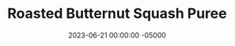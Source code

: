 ---
layout: post
title:  "Roasted Butternut Squash Puree"
date:   2023-06-21 00:00:00 -05000
categories: 
- Recipes
- Savory Sauces
- Archive
permalink: /recipes/roasted-butternut-squash-puree
image: /assets/Food/Sweet Spreads/Butternut/butternut-cover.jpg
ing: butternut-ing
facts: butternut-facts
section1: 
start2: 
section2: 
start3: 
section3: 
start4: 
section4: 
start5: 
section5: 
Prep: 15
Rest: 
Cook: 70
Source1: https://www.asweetpeachef.com/how-to-make-butternut-squash-puree/#wprm-recipe-container-19958
Source2: 
whisk: https://s.samsungfood.com/L4WIE
tags: 
- squash mash
- mashed butternut squash
- roasted
- puree
- pumpkin
- canned pumpkin
- pumpkin pie
- pumpkin spice
- mashed sweet potato
Description: Similar to the <a href="sweet-potato-puree">Roasted Sweet Potato Puree</a>, this is more of a method than a recipe, as unless you're a baby I don't expect you'll be eating this on its own. Butternut squash is a great pumpkin replacement, especially in this <a href="oats-pumpkin">Pumpkin Pie Protein Overnight Oats</a>, or my <a href="pumpkin-bread">Protein Pumpkin Loaf</a>.  Butternut squash puree can also be used in place of mashed banana or applesauce; I've even had great success using it in my <a href="chickpea-brownies">Chickpea Protein Brownies</a>
Instructions: 
- Preheat oven to 400F and line a cookie sheet with parchment paper<br><br>

- Slice off the stem of the squash and cut in half lengthwise. Scoop out the seeds using a spoon. Sprinkle the inside with a little bit of salt<br><br>

- Place the cut side down on the cookie sheet. Prick the skin of the squash with a fork<br><br>

- Roast for about 50-70 minutes, or until tender. A knife should be able to easily pierce through it without any force<br><br>
- <center><img src="/assets/Food/Sweet Spreads/Butternut/butternut-4.jpg" alt="" class="instruction-image"></center><br>

- Flip over and let cool until you can safely handle it, about 5 minutes<br><br>
- <center><img src="/assets/Food/Sweet Spreads/Butternut/butternut-5.jpg" alt="" class="instruction-image"></center><br>

- Scrape off the insides from the skin and place into a large bowl. Mash with a potato masher, or blend in a food processor.
---
